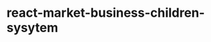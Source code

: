<!--
 * @Author: proyzplus
 * @Date: 2021-03-29 10:34:13
 * @LastEditors: proyzplus
 * @LastEditTime: 2021-04-16 14:03:02
 * @Description: Description
-->

# react-market-business-children-sysytem
